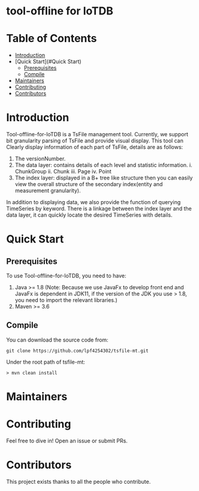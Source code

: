 
# tool-offline for IoTDB

# Table of Contents
- [Introduction](#Introduction)
- [Quick Start](#Quick Start)
    - [Prerequisites](#Prerequisites)
    - [Compile](#Compile)
- [Maintainers](#Maintainers)
- [Contributing](#Contributing)
- [Contributors](#Contributors)
# Introduction
Tool-offline-for-IoTDB is a TsFile management tool. Currently, we support bit granularity parsing of TsFile and provide
visual display. This tool can Clearly display information of each part of TsFile, details are as follows:
1. The versionNumber.
2. The data layer: contains details of each level and statistic information.
   i. ChunkGroup
   ii. Chunk
   iii. Page
   iv. Point
3. The index layer: displayed in a B+ tree like structure then you can easily view the overall structure of the secondary 
index(entity and measurement granularity).

In addition to displaying data, we also provide the function of querying TimeSeries by keyword. There is a linkage
between the index layer and the data layer, it can quickly locate the desired TimeSeries with details.
# Quick Start
## Prerequisites
To use Tool-offline-for-IoTDB, you need to have:
1. Java >= 1.8 (Note: Because we use JavaFx to develop front end and JavaFx is dependent in JDK11, if the version of
   the JDK you use > 1.8, you need to import the relevant libraries.)
2. Maven >= 3.6
## Compile
You can download the source code from:
```
git clone https://github.com/lpf4254302/tsfile-mt.git
```
Under the root path of tsfile-mt:
```
> mvn clean install
```
# Maintainers
# Contributing
Feel free to dive in! Open an issue or submit PRs.
# Contributors
This project exists thanks to all the people who contribute.

